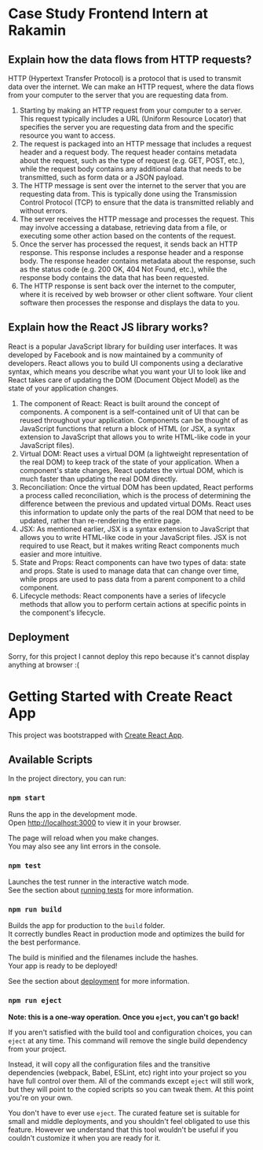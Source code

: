 # Case Study Frontend Intern at Rakamin


## Explain how the data flows from HTTP requests?
HTTP (Hypertext Transfer Protocol) is a protocol that is used to transmit data over the internet. We can make an HTTP request, where the data flows from your computer to the server that you are requesting data from.
1. Starting by making an HTTP request from your computer to a server. This request typically includes a URL (Uniform Resource Locator) that specifies the server you are requesting data from and the specific resource you want to access.
2. The request is packaged into an HTTP message that includes a request header and a request body. The request header contains metadata about the request, such as the type of request (e.g. GET, POST, etc.), while the request body contains any additional data that needs to be transmitted, such as form data or a JSON payload.
3. The HTTP message is sent over the internet to the server that you are requesting data from. This is typically done using the Transmission Control Protocol (TCP) to ensure that the data is transmitted reliably and without errors.
4. The server receives the HTTP message and processes the request. This may involve accessing a database, retrieving data from a file, or executing some other action based on the contents of the request.
5. Once the server has processed the request, it sends back an HTTP response. This response includes a response header and a response body. The response header contains metadata about the response, such as the status code (e.g. 200 OK, 404 Not Found, etc.), while the response body contains the data that has been requested.
6. The HTTP response is sent back over the internet to the computer, where it is received by web browser or other client software. Your client software then processes the response and displays the data to you.

## Explain how the React JS library works?
React is a popular JavaScript library for building user interfaces. It was developed by Facebook and is now maintained by a community of developers. React allows you to build UI components using a declarative syntax, which means you describe what you want your UI to look like and React takes care of updating the DOM (Document Object Model) as the state of your application changes.
1. The component of React: React is built around the concept of components. A component is a self-contained unit of UI that can be reused throughout your application. Components can be thought of as JavaScript functions that return a block of HTML (or JSX, a syntax extension to JavaScript that allows you to write HTML-like code in your JavaScript files).
2. Virtual DOM: React uses a virtual DOM (a lightweight representation of the real DOM) to keep track of the state of your application. When a component's state changes, React updates the virtual DOM, which is much faster than updating the real DOM directly.
3. Reconciliation: Once the virtual DOM has been updated, React performs a process called reconciliation, which is the process of determining the difference between the previous and updated virtual DOMs. React uses this information to update only the parts of the real DOM that need to be updated, rather than re-rendering the entire page.
4. JSX: As mentioned earlier, JSX is a syntax extension to JavaScript that allows you to write HTML-like code in your JavaScript files. JSX is not required to use React, but it makes writing React components much easier and more intuitive.
5. State and Props: React components can have two types of data: state and props. State is used to manage data that can change over time, while props are used to pass data from a parent component to a child component.
6. Lifecycle methods: React components have a series of lifecycle methods that allow you to perform certain actions at specific points in the component's lifecycle.

## Deployment
Sorry, for this project I cannot deploy this repo because it's cannot display anything at browser :(


# Getting Started with Create React App

This project was bootstrapped with [Create React App](https://github.com/facebook/create-react-app).

## Available Scripts

In the project directory, you can run:

### `npm start`

Runs the app in the development mode.\
Open [http://localhost:3000](http://localhost:3000) to view it in your browser.

The page will reload when you make changes.\
You may also see any lint errors in the console.

### `npm test`

Launches the test runner in the interactive watch mode.\
See the section about [running tests](https://facebook.github.io/create-react-app/docs/running-tests) for more information.

### `npm run build`

Builds the app for production to the `build` folder.\
It correctly bundles React in production mode and optimizes the build for the best performance.

The build is minified and the filenames include the hashes.\
Your app is ready to be deployed!

See the section about [deployment](https://facebook.github.io/create-react-app/docs/deployment) for more information.

### `npm run eject`

**Note: this is a one-way operation. Once you `eject`, you can't go back!**

If you aren't satisfied with the build tool and configuration choices, you can `eject` at any time. This command will remove the single build dependency from your project.

Instead, it will copy all the configuration files and the transitive dependencies (webpack, Babel, ESLint, etc) right into your project so you have full control over them. All of the commands except `eject` will still work, but they will point to the copied scripts so you can tweak them. At this point you're on your own.

You don't have to ever use `eject`. The curated feature set is suitable for small and middle deployments, and you shouldn't feel obligated to use this feature. However we understand that this tool wouldn't be useful if you couldn't customize it when you are ready for it.
